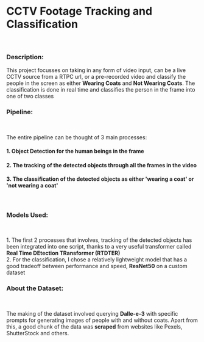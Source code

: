 <h1> CCTV Footage Tracking and Classification</h1> <br>

<h3> Description: </h3> 
<p> This project focusses on taking in any form of video input, can be a live CCTV source from a RTPC url, or a pre-recorded video and classify the people in the screen as either <b>Wearing Coats</b> and <b>Not Wearing Coats</b>. The classification is done in real time and classifies the person in the frame into one of two classes </p>

<h3> Pipeline: </h3><br>
<p> The entire pipeline can be thought of 3 main processes: <br> <h4>1. Object Detection for the human beings in the frame </h4> <h4>2. The tracking of the detected objects through all the frames in the video</h4><h4>3. The classification of the detected objects as either 'wearing a coat' or 'not wearing a coat' </h4></p><br>

<h3> Models Used: </h3><br>
<p> 1. The first 2 processes that involves, tracking of the detected objects has been integrated into one script, thanks to a very useful transformer called <b>Real Time DEtection TRansformer (RTDTER)</b><br> 2. For the classification, I chose a relatively lightweight model that has a good tradeoff between performance and speed, <b>ResNet50</b> on a custom dataset</p>

<h3> About the Dataset: </h3><br>
<p> The making of the dataset involved querying <b>Dalle-e-3</b> with specific prompts for generating images of people with and without coats. Apart from this, a good chunk of the data was <b>scraped</b> from websites like Pexels, ShutterStock and others. </p>
